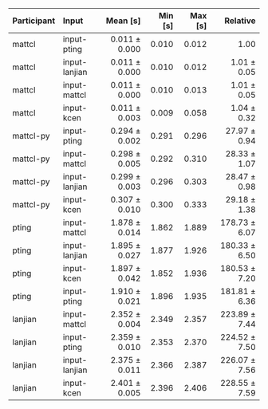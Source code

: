| Participant | Input | Mean [s] | Min [s] | Max [s] | Relative |
|:---|:---|---:|---:|---:|---:|
| mattcl | input-pting | 0.011 ± 0.000 | 0.010 | 0.012 | 1.00 |
| mattcl | input-lanjian | 0.011 ± 0.000 | 0.010 | 0.012 | 1.01 ± 0.05 |
| mattcl | input-mattcl | 0.011 ± 0.000 | 0.010 | 0.013 | 1.01 ± 0.05 |
| mattcl | input-kcen | 0.011 ± 0.003 | 0.009 | 0.058 | 1.04 ± 0.32 |
| mattcl-py | input-pting | 0.294 ± 0.002 | 0.291 | 0.296 | 27.97 ± 0.94 |
| mattcl-py | input-mattcl | 0.298 ± 0.005 | 0.292 | 0.310 | 28.33 ± 1.07 |
| mattcl-py | input-lanjian | 0.299 ± 0.003 | 0.296 | 0.303 | 28.47 ± 0.98 |
| mattcl-py | input-kcen | 0.307 ± 0.010 | 0.300 | 0.333 | 29.18 ± 1.38 |
| pting | input-mattcl | 1.878 ± 0.014 | 1.862 | 1.889 | 178.73 ± 6.07 |
| pting | input-lanjian | 1.895 ± 0.027 | 1.877 | 1.926 | 180.33 ± 6.50 |
| pting | input-kcen | 1.897 ± 0.042 | 1.852 | 1.936 | 180.53 ± 7.20 |
| pting | input-pting | 1.910 ± 0.021 | 1.896 | 1.935 | 181.81 ± 6.36 |
| lanjian | input-mattcl | 2.352 ± 0.004 | 2.349 | 2.357 | 223.89 ± 7.44 |
| lanjian | input-pting | 2.359 ± 0.010 | 2.353 | 2.370 | 224.52 ± 7.50 |
| lanjian | input-lanjian | 2.375 ± 0.011 | 2.366 | 2.387 | 226.07 ± 7.56 |
| lanjian | input-kcen | 2.401 ± 0.005 | 2.396 | 2.406 | 228.55 ± 7.59 |
